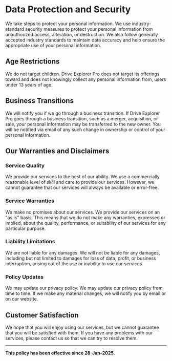 # Data Protection and Security
We take steps to protect your personal information. We use industry-standard security measures to protect your personal information from unauthorized access, alteration, or destruction. We also follow generally accepted industry standards to maintain data accuracy and help ensure the appropriate use of your personal information.

## Age Restrictions
We do not target children. Drive Explorer Pro does not target its offerings toward and does not knowingly collect any personal information from, users under 13 years of age.

## Business Transitions
We will notify you if we go through a business transition. If Drive Explorer Pro goes through a business transition, such as a merger, acquisition, or sale, your personal information may be transferred to the new owner. You will be notified via email of any such change in ownership or control of your personal information.

## Our Warranties and Disclaimers

### Service Quality
We provide our services to the best of our ability. We use a commercially reasonable level of skill and care to provide our services. However, we cannot guarantee that our services will always be available or error-free.

### Service Warranties
We make no promises about our services. We provide our services on an "as is" basis. This means that we do not make any warranties, expressed or implied, about the quality, performance, or suitability of our services for any particular purpose.

### Liability Limitations
We are not liable for any damages. We will not be liable for any damages, including but not limited to damages for loss of data, profit, or business interruption, arising out of the use or inability to use our services.

### Policy Updates
We may update our privacy policy. We may update our privacy policy from time to time. If we make any material changes, we will notify you by email or on our website.

## Customer Satisfaction
We hope that you will enjoy using our services, but we cannot guarantee that you will be satisfied with them. If you have any problems with our services, please contact us so that we can try to resolve them.

---

**This policy has been effective since 28-Jan-2025.**